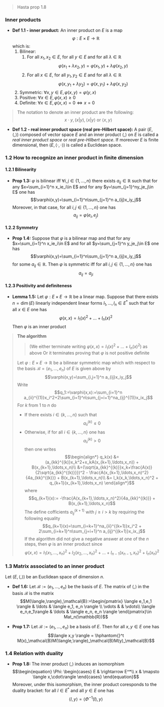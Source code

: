 > Hasta prop 1.8

### Inner products
- **Def 1.1 - inner product:** An inner product on $E$ is a map $$\varphi:E\times E\rightarrow \mathbb{R}$$ which is:
    1. Bilinear:
       1. For all $x_1,x_2\in E$, for all $y\in E$ and for all $\lambda\in\mathbb{R}$
            $$\varphi(x_1+\lambda x_2, y)=\varphi(x_1,y)+\lambda\varphi(x_2,y)$$
       2. For all $x\in E$, for all $y_1,y_2\in E$ and for all $\lambda\in\mathbb{R}$
            $$\varphi(x,y_1+\lambda y_2)=\varphi(x,y_1)+\lambda\varphi(x,y_2)$$
    2. Symmetric: $\forall x,y\in E, \varphi(x,y)=\varphi(y,x)$
    3. Positive: $\forall x \in E, \varphi(x,x)\ge 0$
    4. Definite: $\forall x\in E, \varphi(x,x)=0\iff x=0$

> The notation to denote an inner product are the following:
> $$x\cdot y, (x|y), \langle x|y \rangle \text{ or } \langle x,y\rangle$$

- **Def 1.2 - real inner product space (real pre-Hilbert space):** A pair $(E,\langle,\rangle)$ composed of vector space $E$ and an inner product $\langle,\rangle$ on $E$ is called a *real inner product space* or *real pre-Hilbert space*. If moreover $E$ is finite dimensional, then $(E,\langle\cdot,\cdot\rangle)$ is called a Euclidean space.

### 1.2 How to recognize an inner product in finite dimension

#### 1.2.1 Bilinearity
- **Prop 1.3:** $\varphi$ is bilinear iff $\forall i,j\in\{1,\ldots,n\}$ there exists $a_{ij}\in\mathbb{R}$ such that for any $x=\sum_{i=1}^n x_ie_i\in E$ and for any $y=\sum_{j=1}^ny_je_j\in E$ one has
$$\varphi(x,y)=\sum_{i=1}^n\sum_{j=1}^n a_{ij}x_iy_j$$
Moreover, in that case, for all $i,j\in\{1,\ldots,n\}$ one has
$$a_{ij}=\varphi(e_i,e_j)$$

#### 1.2.2 Symmetry
- **Prop 1.4:** Suppose that $\varphi$ is a bilinear map and that for any $x=\sum_{i=1}^n x_ie_i\in E$ and for all $y=\sum_{j=1}^n y_je_j\in E$ one has
$$\varphi(x,y)=\sum_{i=1}^n\sum_{j=1}^n a_{ij}x_iy_j$$
for some $a_{ij}\in\mathbb{R}$. Then $\varphi$ is symmetric iff for all $i,j\in\{1,\ldots,n\}$ one has
$$a_{ij}=a_{ji}$$

#### 1.2.3 Positivity and definiteness

- **Lemma 1.5:** Let $\varphi:E\times E\rightarrow\mathbb{R}$ be a linear map. Suppose that there exists $n=\dim(E)$ linearly independent linear forms $l_1,\ldots,l_n\in E^*$ such that for all $x\in E$ one has
$$\varphi(x,x)=l_1(x)^2+\ldots+l_n(x)^2$$
Then $\varphi$ is an inner product

> **The algorithm**
> > (We either terminate writing $\varphi(x,x)=l_1(x)^2+\ldots+l_n(x)^2$) as above
> > Or it terminates proving that $\varphi$ is not positive definite
>
> Let $\varphi:E\times E\rightarrow\mathbb{R}$ be a bilinear symmetric map which with respect to the basis $\mathcal{B}=(e_1,\ldots,e_n)$ of $E$ is given above by
> $$\varphi(x,y)=\sum_{i,j=1}^n a_{ij}x_iy_j$$
> Write
> $$q_1:=\varphi(x,x):=\sum_{i=1}^n a_{ii}^{(1)}x_i^2+2\sum_{i=1}^n\sum_{j=i+1}^na_{ij}^{(1)}x_ix_j$$
> For $k$ from $1$ to $n$ do
> - If there exists $i\in\{k,\ldots,n\}$ such that
>    $$a_{ii}^{(k)}\le0$$
> - Otherwise, if for all $i\in\{k,\ldots,n\}$ one has
>    $$a_{ii}^{(k)}\gt 0$$
>   then one writes
>  $$\begin{align*}
    q_k(x) &= (a_{kk}^{(k)}x_k^2+x_kA(x_{k+1},\ldots,x_n)) + B(x_{k+1},\ldots,x_n)\\
    &=(\sqrt{a_{kk}^{(k)}}x_k+\frac{A(x)}{2\sqrt{a_{kk}^{(k)}}})^2 - \frac{A(x_{k+1},\ldots,x_n)^2}{4a_{kk}^{(k)}} + B(x_{k+1},\ldots,x_n)\\
    &= l_k(x_k,\ldots,x_n)^2 + q_{k+1}(x_{k+1},\ldots,x_n)
\end{align*}$$
> where
> $$q_{k+1}(x):= -\frac{A(x_{k+1},\ldots,x_n)^2}{4a_{kk}^{(k)}} + B(x_{k+1},\ldots,x_n)$$
> The define cofficients $a_{ij}^{(k+1)}$ with $j\ge i\gt k$ by requiring the following equality
> $$q_{k+1}(x)=\sum_{i=k+1}^na_{ii}^{(k+1)}x_i^2 + 2\sum_{i=k+1}^n\sum_{j=i+1}^n a_{ij}^{(k+1)}x_ix_j$$
> If the algorithm did not give a negative answer at one of the $n$ steps, then $\varphi$ is an inner product since
> $$\varphi(x,x)=l_1(x_1,\ldots,x_n)^2+l_2(x_2,\ldots,x_n)^2+\ldots+l_{n-1}(x_{n-1},x_n)^2 + l_n(x_n)^2$$


### 1.3 Matrix associated to an inner product
Let $(E,\langle,\rangle)$ be an Euclidean space of dimension $n$.
- **Def 1.6:** Let $\mathcal{B}:=(e_1,\ldots,e_n)$ be the basis of $E$. The matrix of $\langle,\rangle$ in the basis $\mathcal{B}$ is the matrix
$$M(\langle,\rangle)_\mathcal{B}:=\begin{pmatrix}
     \langle e_1,e_1 \rangle & \ldots & \langle e_1, e_n \rangle \\
     \vdots & & \vdots\\
     \langle e_n,e_1\rangle & \ldots & \langle e_n, e_n \rangle
\end{pmatrix}\in Mat_n(\mathbb{R})$$

- **Prop 1.7:** Let $\mathcal{B}:= (e_1,\ldots,e_n)$ be a basis of $E$. Then for all $x,y\in E$ one has
$$\langle x,y \rangle = \hphantom{}^t M(x)_\mathcal{B}M(\langle,\rangle)_\mathcal{B}M(y)_\mathcal{B}$$

### 1.4 Relation with duality
- **Prop 1.8:** The inner product $\langle,\rangle$ induces an isomorphism
$$\begin{equation}
\Phi:
    \begin{cases}
        E & \rightarrow E^*\\
        x & \mapsto \langle x,\cdot\rangle
    \end{cases}
\end{equation}$$
     Moreover, under this isomorphism, the inner product coresponds to the duality bracket: for all $l\in E^*$ and all $y\in E$ one has
$$\langle l,y \rangle = \langle \Phi^{-1}(l),y\rangle$$